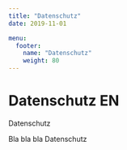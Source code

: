```yaml
---
title: "Datenschutz"
date: 2019-11-01

menu: 
  footer:
    name: "Datenschutz"
    weight: 80
---
```


# Datenschutz EN

Datenschutz 

Bla bla bla  Datenschutz